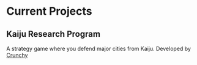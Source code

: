# Current Projects
## Kaiju Research Program
A strategy game where you defend major cities from
Kaiju. Developed by [Crunchy](https://GitHub.com/crunchy-games)
